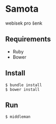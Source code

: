 # Samota

webísek pro šenk

## Requirements

* Ruby
* Bower

## Install

    $ bundle install
    $ bower install

## Run

    $ middleman
